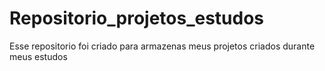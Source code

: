 # Repositorio_projetos_estudos
 Esse repositorio foi criado para armazenas meus projetos criados durante meus estudos 
